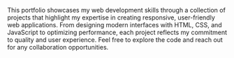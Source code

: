This portfolio showcases my web development skills through a collection of projects that highlight my expertise in creating responsive, user-friendly web applications. From designing modern interfaces with HTML, CSS, and JavaScript to optimizing performance, each project reflects my commitment to quality and user experience. Feel free to explore the code and reach out for any collaboration opportunities.
